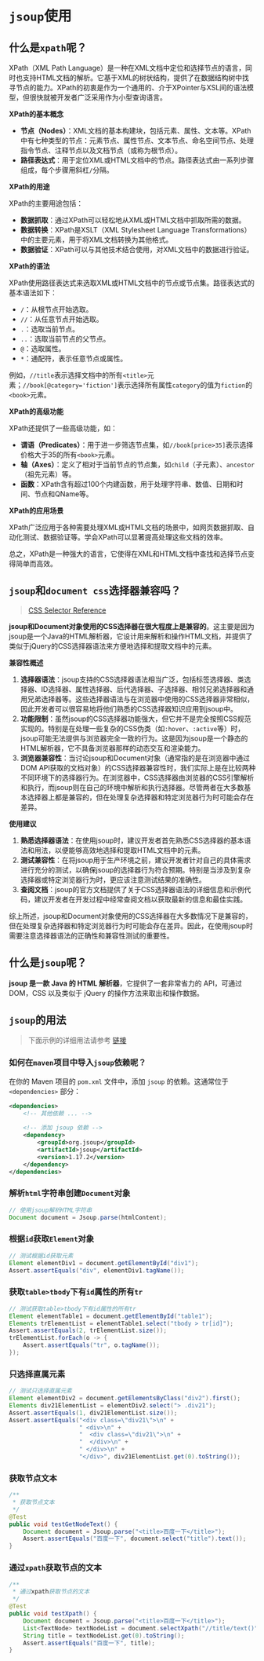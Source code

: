 # `jsoup`使用

## 什么是`xpath`呢？

XPath（XML Path Language）是一种在XML文档中定位和选择节点的语言，同时也支持HTML文档的解析。它基于XML的树状结构，提供了在数据结构树中找寻节点的能力。XPath的初衷是作为一个通用的、介于XPointer与XSL间的语法模型，但很快就被开发者广泛采用作为小型查询语言。

**XPath的基本概念**

- **节点（Nodes）**：XML文档的基本构建块，包括元素、属性、文本等。XPath中有七种类型的节点：元素节点、属性节点、文本节点、命名空间节点、处理指令节点、注释节点以及文档节点（或称为根节点）。
- **路径表达式**：用于定位XML或HTML文档中的节点。路径表达式由一系列步骤组成，每个步骤用斜杠`/`分隔。

**XPath的用途**

XPath的主要用途包括：

- **数据抓取**：通过XPath可以轻松地从XML或HTML文档中抓取所需的数据。
- **数据转换**：XPath是XSLT（XML Stylesheet Language Transformations）中的主要元素，用于将XML文档转换为其他格式。
- **数据验证**：XPath可以与其他技术结合使用，对XML文档中的数据进行验证。

**XPath的语法**

XPath使用路径表达式来选取XML或HTML文档中的节点或节点集。路径表达式的基本语法如下：

- `/`：从根节点开始选取。
- `//`：从任意节点开始选取。
- `.`：选取当前节点。
- `..`：选取当前节点的父节点。
- `@`：选取属性。
- `*`：通配符，表示任意节点或属性。

例如，`//title`表示选择文档中的所有`<title>`元素；`//book[@category='fiction']`表示选择所有属性`category`的值为`fiction`的`<book>`元素。

**XPath的高级功能**

XPath还提供了一些高级功能，如：

- **谓语（Predicates）**：用于进一步筛选节点集，如`//book[price>35]`表示选择价格大于35的所有`<book>`元素。
- **轴（Axes）**：定义了相对于当前节点的节点集，如`child`（子元素）、`ancestor`（祖先元素）等。
- **函数**：XPath含有超过100个内建函数，用于处理字符串、数值、日期和时间、节点和QName等。

**XPath的应用场景**

XPath广泛应用于各种需要处理XML或HTML文档的场景中，如网页数据抓取、自动化测试、数据验证等。学会XPath可以显著提高处理这些文档的效率。

总之，XPath是一种强大的语言，它使得在XML和HTML文档中查找和选择节点变得简单而高效。



## `jsoup`和`document css`选择器兼容吗？

>[CSS Selector Reference](https://www.w3schools.com/cssref/css_selectors.php)

**jsoup和Document对象使用的CSS选择器在很大程度上是兼容的**。这主要是因为jsoup是一个Java的HTML解析器，它设计用来解析和操作HTML文档，并提供了类似于jQuery的CSS选择器语法来方便地选择和提取文档中的元素。

**兼容性概述**

1. **选择器语法**：jsoup支持的CSS选择器语法相当广泛，包括标签选择器、类选择器、ID选择器、属性选择器、后代选择器、子选择器、相邻兄弟选择器和通用兄弟选择器等。这些选择器语法与在浏览器中使用的CSS选择器非常相似，因此开发者可以很容易地将他们熟悉的CSS选择器知识应用到jsoup中。
2. **功能限制**：虽然jsoup的CSS选择器功能强大，但它并不是完全按照CSS规范实现的。特别是在处理一些复杂的CSS伪类（如`:hover`、`:active`等）时，jsoup可能无法提供与浏览器完全一致的行为。这是因为jsoup是一个静态的HTML解析器，它不具备浏览器那样的动态交互和渲染能力。
3. **浏览器兼容性**：当讨论jsoup和Document对象（通常指的是在浏览器中通过DOM API获取的文档对象）的CSS选择器兼容性时，我们实际上是在比较两种不同环境下的选择器行为。在浏览器中，CSS选择器由浏览器的CSS引擎解析和执行，而jsoup则在自己的环境中解析和执行选择器。尽管两者在大多数基本选择器上都是兼容的，但在处理复杂选择器和特定浏览器行为时可能会存在差异。

**使用建议**

1. **熟悉选择器语法**：在使用jsoup时，建议开发者首先熟悉CSS选择器的基本语法和用法，以便能够高效地选择和提取HTML文档中的元素。
2. **测试兼容性**：在将jsoup用于生产环境之前，建议开发者针对自己的具体需求进行充分的测试，以确保jsoup的选择器行为符合预期。特别是当涉及到复杂选择器或特定浏览器行为时，更应该注意测试结果的准确性。
3. **查阅文档**：jsoup的官方文档提供了关于CSS选择器语法的详细信息和示例代码，建议开发者在开发过程中经常查阅文档以获取最新的信息和最佳实践。

综上所述，jsoup和Document对象使用的CSS选择器在大多数情况下是兼容的，但在处理复杂选择器和特定浏览器行为时可能会存在差异。因此，在使用jsoup时需要注意选择器语法的正确性和兼容性测试的重要性。



## 什么是`jsoup`呢？

**jsoup 是一款 Java 的 HTML 解析器**，它提供了一套非常省力的 API，可通过 DOM，CSS 以及类似于 jQuery 的操作方法来取出和操作数据。

## `jsoup`的用法

> 下面示例的详细用法请参考 [链接](https://gitee.com/dexterleslie/demonstration/tree/master/demo-java/demo-library/demo-jsoup)

### 如何在`maven`项目中导入`jsoup`依赖呢？

在你的 Maven 项目的 `pom.xml` 文件中，添加 `jsoup` 的依赖。这通常位于 `<dependencies>` 部分：

```xml
<dependencies>  
    <!-- 其他依赖 ... -->  
  
    <!-- 添加 jsoup 依赖 -->  
    <dependency>  
        <groupId>org.jsoup</groupId>  
        <artifactId>jsoup</artifactId>  
        <version>1.17.2</version>
    </dependency>  
</dependencies>
```

### 解析`html`字符串创建`Document`对象

```java
// 使用jsoup解析HTML字符串
Document document = Jsoup.parse(htmlContent);
```

### 根据`id`获取`Element`对象

```java
// 测试根据id获取元素
Element elementDiv1 = document.getElementById("div1");
Assert.assertEquals("div", elementDiv1.tagName());
```

### 获取`table>tbody`下有`id`属性的所有`tr`

```java
// 测试获取table>tbody下有id属性的所有tr
Element elementTable1 = document.getElementById("table1");
Elements trElementList = elementTable1.select("tbody > tr[id]");
Assert.assertEquals(2, trElementList.size());
trElementList.forEach(o -> {
    Assert.assertEquals("tr", o.tagName());
});
```

### 只选择直属元素

```java
// 测试只选择直属元素
Element elementDiv2 = document.getElementsByClass("div2").first();
Elements div21ElementList = elementDiv2.select("> .div21");
Assert.assertEquals(1, div21ElementList.size());
Assert.assertEquals("<div class=\"div21\">\n" +
                    " <div>\n" +
                    "  <div class=\"div21\">\n" +
                    "  </div>\n" +
                    " </div>\n" +
                    "</div>", div21ElementList.get(0).toString());
```



### 获取节点文本

```java
/**
 * 获取节点文本
 */
@Test
public void testGetNodeText() {
    Document document = Jsoup.parse("<title>百度一下</title>");
    Assert.assertEquals("百度一下", document.select("title").text());
}
```



### 通过`xpath`获取节点的文本

```java
/**
 * 通过xpath获取节点的文本
 */
@Test
public void testXpath() {
    Document document = Jsoup.parse("<title>百度一下</title>");
    List<TextNode> textNodeList = document.selectXpath("//title/text()", TextNode.class);
    String title = textNodeList.get(0).toString();
    Assert.assertEquals("百度一下", title);
}
```

